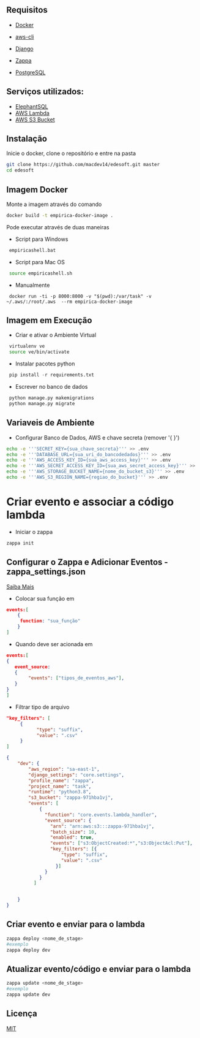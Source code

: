 ## Requisitos

- [Docker](https://www.docker.com)

- [aws-cli](https://docs.aws.amazon.com/cli/latest/userguide/getting-started-install.html)

- [Django](https://www.djangoproject.com)

- [Zappa](https://github.com/zappa/Zappa)

- [PostgreSQL](https://www.postgresql.org)

## Serviços utilizados:

- [ElephantSQL](https://www.elephantsql.com)
- [AWS Lambda](https://aws.amazon.com/pt/lambda/)
- [AWS S3 Bucket](https://aws.amazon.com/pt/s3/)

## Instalação

Inicie o docker, clone o repositório e entre na pasta

```bash
git clone https://github.com/macdev14/edesoft.git master
cd edesoft

```
## Imagem Docker

Monte a imagem através do comando
```bash
docker build -t empirica-docker-image . 
```
Pode executar através de duas maneiras

- Script para Windows


```bash
 empiricashell.bat
```
- Script para Mac OS
```bash
 source empiricashell.sh
```
- Manualmente
```docker
 docker run -ti -p 8000:8000 -v "$(pwd):/var/task" -v ~/.aws/:/root/.aws  --rm empirica-docker-image
```

## Imagem em Execução
 - Criar e ativar o Ambiente Virtual
```bash
 virtualenv ve
 source ve/bin/activate
```

- Instalar pacotes python
```python
 pip install -r requirements.txt
```

- Escrever no banco de dados
```python
 python manage.py makemigrations
 python manage.py migrate
```



## Variaveis de Ambiente

- Configurar Banco de Dados, AWS e chave secreta (remover '{ }')
```bash
echo -e '''SECRET_KEY={sua_chave_secreta}''' >> .env
echo -e '''DATABASE_URL={sua_uri_do_bancodedados}''' >> .env
echo -e '''AWS_ACCESS_KEY_ID={sua_aws_access_key}''' >> .env
echo -e '''AWS_SECRET_ACCESS_KEY_ID={sua_aws_secret_access_key}''' >> .env
echo -e '''AWS_STORAGE_BUCKET_NAME={nome_do_bucket_s3}''' >> .env
echo -e '''AWS_S3_REGION_NAME={regiao_do_bucket}''' >> .env
```
# Criar evento e associar  a código lambda
- Iniciar o zappa
```bash
zappa init

```

## Configurar o Zappa e Adicionar Eventos - zappa_settings.json
[Saiba Mais](https://github.com/zappa/Zappa#executing-in-response-to-aws-events)

- Colocar sua função em 
```json 
events:[
    { 
     function: "sua_função"
    }
]
```
- Quando deve ser acionada em 
```json 
events:[
{ 
   event_source:
   { 
        "events": ["tipos_de_eventos_aws"], 
   }
}
]
```

- Filtrar tipo de arquivo
```json
"key_filters": [
     { 
           "type": "suffix",
           "value": ".csv"
     }
]
```

```json
{
    "dev": {
        "aws_region": "sa-east-1",
        "django_settings": "core.settings",
        "profile_name": "zappa",
        "project_name": "task",
        "runtime": "python3.8",
        "s3_bucket": "zappa-971hba1vj",
        "events": [
            {
              "function": "core.events.lambda_handler",
              "event_source": {
                "arn": "arn:aws:s3:::zappa-971hba1vj",
                "batch_size": 10,
                "enabled": true,
                "events": ["s3:ObjectCreated:*","s3:ObjectAcl:Put"],
                "key_filters": [{ 
                    "type": "suffix",
                    "value": ".csv"
                  }]
              }
            }
          ]


    }
}

```

## Criar evento e enviar para o lambda

```bash
zappa deploy <nome_de_stage>
#exemplo
zappa deploy dev

```

## Atualizar evento/código e enviar para o lambda

```bash
zappa update <nome_de_stage>
#exemplo
zappa update dev
```



## Licença

[MIT](https://choosealicense.com/licenses/mit/)